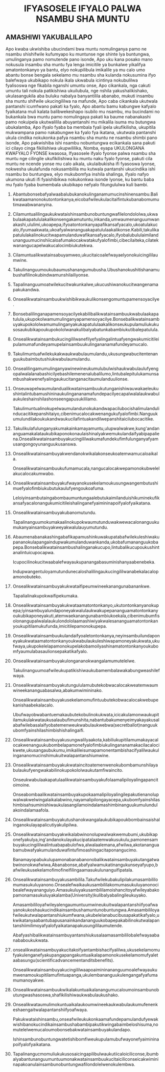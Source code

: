 <h1 align='center'>IFYASOSELE IFYALO PALWA NSAMBU SHA MUNTU</h1>
<h2>AMASHIWI YAKUBALILAPO</h2>
<p>Apo kwaba ukwishiba ubucindami bwa muntu nomulinganya pamo ne nsambu shishifwile kufumyapo ku muntunse nge shinte lya buntungwa, umulinganya pamo nomutende pano isonde,
Apo uku kana posako mano nokusula insambu sha muntu fya lenga imicitile ya bunkalwe yikalifya amatontonkanyo ya bantu, elyo nokupilibula imikalile ya mu calo umo abantu bonse bengala sekelamo mu nsambu sha kulanda nokusumina ifyo balefwaya ukubikapo nokula ikala ukwabula icintinya nokubulilwa fyalisoswa nge fikabila nganshi umuntu onse,
Apo cikankala, nga cakuti umuntu tali nokula patikishiwa ukuilubula, nge nshila yakushalikishako, ukulasangukila aba buluku nabalya banyantilila abanabo, mukuti insambu sha muntu shifwile ukucingililwa na mafunde,
Apo caba cikankala ukutwala pantanshi icumfwano pakati ka fyalo,
Apo abantu bamu kabungwe kafyalo fyaikatana muli kalata balibwekeshapo isubilo mu nsambu, mu bucindami no bukankala bwa muntu pamo nomulingaya pakati ka baume nabanakashi pamo nokuipela ukutwalilila abuyantanshi mu mikalila isuma mu butungwa ubukalamba,
Apo ifyalo fyaba ba membala fyali ipela ukufikilisha, ukupitila mukwampana pamo nakabungwe ka fyalo fya ikatana, ukutwala pantanshi ukula cindika nokukonka pafya nsambu sha muntu ne nsambu shimbi pano isonde,
Apo pakwishiba ishi nsambu nobuntungwa ecikankala sana pakuti ici cilayo cinga fikilishiwa ukupwililika,
Nomba, eyapa UKULONGANA KWAFYALO FYONSE kwasosa, Ifyasosele ifyalo fyonse palwa nsambu sha muntu nge cilingile ukufikilishiwa ku muntu naku fyalo fyonse, pakuti cila muntu ne ncende yonse mu calo aikala, ukulaibukisha ifi fyasoswa lyonse, nokwesha ukulafunda nokusambilila mu kutwala pantanshi ukucindika ishi nsambu bo buntungwa, elyo mukubomfya inshila shalinga, ifyalo nafyo ukumona ukuti ifi fyaishibikwa nokukonkwa isonde lyonse, ku bantu baba mu fyalo fyaba bumembala ukubikapo nefyalo fitungululwa kuli bambi.</p>
<ol>
  <li>
    <p>Abantubonsebafyalwaabalubukanokulinganamumucinshinensambu.Balikwataamanonokutontonkanya,eicobafwileukulacitaifintukubanabomumutimawabwananyina.</p>
  </li>
  <li>
    <p>Cilamuntualilingaukukwataishinsambunobuntungwafilelondololwa,ukwabulaakapatululakalikonsengakamutuntu,inkanda,umwaumenanguumwanakashi,ululimi,ukoapepa,ifyoatontonkanyapafikansafyacalo,ukoatulakucalo,ifyumaakwata,ukoafyalwananguakapatululaakalikonse.Kabili,takulikapatululakalinokucitwapamulanduwafikansafyacalo,ifyobalubululaimilandunanguumucinshiicaloafumakocakwatakufyalofimbi,cibecilaiteka,cilatekwanangucapelwakucalocimbiukutekwa.</p>
  </li>
  <li>
    <p>Cilamuntualikwatainsabuyamweo,ukucitaicoalefwayaelyonokuicingililaumwine.</p>
  </li>
  <li>
    <p>Takulinanguumoukubaumushanangumubusha.Ubushanokushitishanamubushafilinokubindwamunshilailiyonse.</p>
  </li>
  <li>
    <p>Tapalinanguumoatwilekucitwakunkalwe,ukucushiwanokucitwangenamapakukandwa.</p>
  </li>
  <li>
    <p>Onsealikwatainsambuukwishibikwaukulikonsengomuntupamensoyacilye.</p>
  </li>
  <li>
    <p>Bonsebalilinganapamensoyacilyekabilibalikwatainsambuukwabulaakapatulula,ukupokolwamumulinganyapamensoyacilye.Bonsebalikwatainsambuyakupokololwamumulinganyakukapatululaakalikonseukupulamuliukukusosaukubikapoukupokololwanakulibalyabatunkabambiukutibalepatulula.</p>
  </li>
  <li>
    <p>Onsealikwatainsambukucingililwanefilyefyalingalintuafyengwakumicitileipulamumafundeyamupelainsambuukulingananamafundeyamucalo.</p>
  </li>
  <li>
    <p>Takulimuntuafwilekukakwaukwabulaumulandu,ukusungwabucitentenanguukubaimbutushiukwabulaumulandu.</p>
  </li>
  <li>
    <p>Onsealilingamumulinganyawinewineukumulubulwishaukwabulaulufyengopalwalalanabashicilyebashilemenenalubalilumo,lintubalepitulukamunsambushakwenefyalingaukucitanganacitaumulanduulionse.</p>
  </li>
  <li>
    <p>Onseuwapelwaumulandualikwatainsambuukutunganishiwauwakaeleukushintalintubamushininaukulingananamafundepacilyecapalwalalaukwabulaukuleshainshilashonseengapusukililamo.</p>
    <p>Takulimuntualinokupelwaumulandunokukandwapacilubocishalimulandulinducacitikepanshitaiyo,cibenimucalocakwenangukufyalofimbi.Nanguukumulundilakoukukandwaukucilafintuakandilwepanshitaicilubocacitike.</p>
  </li>
  <li>
    <p>Takulikulafulunganyakumakainkamayamuntu,ulupwalwakwe,kung'andananguamakalataukubikaponokonaulaishinalyakwemukulandaifyabipapaliena.Onsealikwatainsambuyakucingililwakumafundekufimfulunganyafyamusangongoyunanguukusanswa.</p>
  </li>
  <li>
    <p>Onsealikwatainsambuyakwendanokwikalakonseukoatemwamucaloaikala.</p>
    <p>Onsealikwatainsambuukufumamucala,nangucalocakwepamonokubwelelakucalocakumwabo.</p>
  </li>
  <li>
    <p>Onsealikwatainsambuyakufwayanokusekelamoukusungwangembutushimuefyalofimbiukubutukaulufyengoukoafuma.</p>
    <p>Leloiyinsambutaingabombaumuntungaalebutukaimilanduishikuminekufikansafyacalonangukumicitileishalinganefyaimininapoifyalofyaikatana.</p>
  </li>
  <li>
    <p>Onsealikwatainsambuyakubanomutundu.</p>
    <p>Tapalinanguumokumakaalinokupokwaumutunduwakwewacalonanguukumukanyainsambuyakweyakwalulauyumutundu.</p>
  </li>
  <li>
    <p>Abaumenabanakashingabafikapamushinkuwakupatabafwilekuleshiwakupananokulapangaindupwakumulanduwankanda,ukobafumananguukobapepa.Bonsebalikwatainsambushalinganakucupo,lintubalikucupoukushintanalintuicupocapwa.</p>
    <p>Icupocilinokucitwaabalefwayaukupanangabasuminishanyaabenebeka.</p>
    <p>Indupwangentuloyamutundunecaloshalilingaukucingililwanabekalacalopamonobuteko.</p>
  </li>
  <li>
    <p>Onsealikwatainsambuyakukwataifipeumwineekanangunabanankwe.</p>
    <p>Tapalialinakupokwaifipekumaka.</p>
  </li>
  <li>
    <p>Onsealikwatainsambuyakukwataamatontonkanyo,ukutontonkanyanokupepa;iyinsambuyalundaponeyakwalulaukwakupepananguamatontonkanyoukubikaponeyakuti,atemwaekanangunabambiukoekala,cibenimubumfisolonangupalwalalaukulondololaamashiwiyakwalesananguamatontonkanyoukupitilamukufunda,imicitilepamonokupepa.</p>
  </li>
  <li>
    <p>Onsealikwatainsambuukulandaifyoaletontonkanya,neyinsambuilundaponeyakukwataamatontonkanyoukwabulaukuleshiwapamoneyakukwata,ukufwaya,ukupokelelapamonokupelakobamoilyashinamatontonkanyoukubomfyaumulabasaulionsepakatikafyalo.</p>
  </li>
  <li>
    <p>Onsealikwatainsambuyakulongananokwangalamumutelelwe.</p>
    <p>Takulinanguumoafwileukupatikishiwaukubamembalawakabungweashilefwaya.</p>
  </li>
  <li>
    <p>Onsealikwatainsambuyakutungululamubutekobwacalocakweatemwaumwineekananguabasalwa,abakumwimininako.</p>
    <p>Onsealikwatainsambuyakusekelamomufintuubutekobwacalocakwebupekanishaabekalacalo.</p>
    <p>Ubufwayobwabantuemakaubutekobulinokukwata,icicakulamonwaukupitilamukulakwataukusalaubufimunshita,nabantubakumenyeimyakayakusalabafwilebasalaifyobatemenweukwabulaukwebwa(secretballot)nanguukubomfyainshilashimbishishalingaifi.</p>
  </li>
  <li>
    <p>Onsealikwatainsambuyakusungwalilyaakota,kabiliukupitilamumakayacalocakwenanguukubombelapamonefyalofimbiukulingananamakacilacalocikwete,ukusangaubukumu,imikalileisumapamonentambishacifyalilwaukulingananomucinshimukuitwalapantanshiumwine.</p>
  </li>
  <li>
    <p>Onsealikwatainsambuyakukwataincitoatemenwenokubombamunshilayabulaukufyengwakabilinokupokololwaukutamfiwaincito.</p>
    <p>Onseukwabulaakapatulaalikwatainsambuyakufolaamalipiloyalingapancitoimoine.</p>
    <p>Onseabombaalikwatainsambuyakupokaamalipiloyalingilepakutienanolupwalwakwelwingalaikalabwino,nayamalipilongayacepa,ukubomfyainshilashimbisahsuminishiwaukulasangilamoindalamashimbinanguukumulundulakoindalamaafola.</p>
    <p></p>
  </li>
  <li>
    <p>Onsealikwatainsambuyakutushanokwangalaukubikapoukbombainsaishalinganokulayapalicutiyakulipilwa.</p>
  </li>
  <li>
    <p>Onsealikwatainsambuyakwikalabwinonolupwalwakwemubumi,ukubikaponefyakulya,ing'andanokulayakucipatalaatemwakusukulu,pamonensambuyakucingililwalintuabapabulofwa,alwalaalemana,afwilwa,akotananguabamubwafyakumulanduwafintufimoashingacitaponangucimo.</p>
    <p>Banamayopabukulupamonabanabanonobalikwatainsambuyakutangatwabwinonokwafwiwa,Abanabonse,abafyalwamukatinangukunseyafyupo,bafwileukusekelamofimofineifilingaamasukulunanguifipatala.</p>
  </li>
  <li>
    <p>Onsealikwatainsambuyakusambilila.Takufwilekubakulipilakumasambililomumasukuluyanono.Onsealefwaikaukusambililakomumasukuluyanonocibealefwayananguiyo.Amasukuluyakusambililamoishancitoyafwileyabakopamonamasukuluyakalamba(University)kulibalyabalingileukuyako.</p>
    <p>Amasambililoyafwileyalengaumuntuumwineukuitwalapantanshiifyoafwayanokukoshaukucindikainsambushamuntunobuntungwa.Amasambililoyafwileukutwalapantanshiukumfwana,ukubelelanabucibusapakatikafyalo,ukwikatanyaabantubapusanainkandananguukobapepakabilinokutwalapantanshiimilimoyafyalofyaikatanapakusungililaumutende.</p>
    <p>Abafyashibalikwatainsambuyantanshiukusalaamasambililobalefwayaabanababoukukwata.</p>
  </li>
  <li>
    <p>onsealikwatainsambuyakucitakoifyantambishacifyalilwa,ukusekelamomufyakulenganefyakupangapangakuntuaikalapamonokusekelamomufyaletaabasungu(scientificadvancementanditsbenefits).</p>
    <p>Onsealikwatainsambuyakucingililwaapoaimininananguumoalefwayaukumwenamoukupitilamufintuapanga,ukulembananguukulengangafyafumamumanoyakwe.</p>
  </li>
  <li>
    <p>Onsealikwatainsambuukwikalakuntuaikalanangumucaloumoinsambunobutungwashasoswa,shafikilishiwaukwabulaukushako.</p>
  </li>
  <li>
    <p>Onsealikwataumulimokuntuaikalaukoumwineekaukwabulaukumufenenkeshaengaitwalapantanshiifyoafwaya.</p>
    <p>Pakukwataishinsambu,onseafwileukukonkaamafundepamulandufyewakwishibanokucindikainsambushabambipakutikwingabaimbeloshisuma,nomutelelwemucaloumobonsebakwatainsambuyakulandapo.</p>
    <p>Ishinsambunobuntungwatetishibomfiweukupulamubufwayonefyaimininapoifyalofyaikatana.</p>
  </li>
  <li>
    <p>Tapalinangucmomuliukukusosaicingapilibulwaukutiicaloiciliconse,ibumbalyabantunanguumuntuumonakwatainsambuukucitaiciliconseicakwimininapakoanulainsambunobuntungwafilondolelwenokulembwa.</p>
  </li>
</ol>